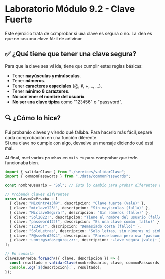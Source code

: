 # Laboratorio Módulo 9.2 - Clave Fuerte

Este ejercicio trata de comprobar si una clave es segura o no. La idea es que no sea una clave fácil de adivinar.

## ✅ ¿Qué tiene que tener una clave segura?
Para que la clave sea válida, tiene que cumplir estas reglas básicas:  
- Tener **mayúsculas y minúsculas**.  
- Tener **números**.  
- Tener **caracteres especiales** (@, #, +, _, ...).  
- Tener **mínimo 8 caracteres**.  
- **No contener el nombre del usuario**.  
- **No ser una clave típica** como "123456" o "password".  

## 🔍 ¿Cómo lo hice?
Fui probando claves y viendo qué fallaba. Para hacerlo más fácil, separé cada comprobación en una función diferente.  
Si una clave no cumple con algo, devuelve un mensaje diciendo qué está mal.  

Al final, metí varias pruebas en `main.ts` para comprobar que todo funcionaba bien.  

```ts
import { validarClave } from "./services/validarClave";
import { commonPasswords } from "./data/commonPasswords";

const nombreUsuario = "Sol"; // Esto lo cambio para probar diferentes nombres de usuario

// Probando claves diferentes
const clavesDePrueba = [
  { clave: "M1c0ntr4s3ñ@", descripcion: "Clave fuerte (vale)" },
  { clave: "miclave123!", descripcion: "Sin mayúsculas (fallo)" },
  { clave: "MiclaveSegura!", descripcion: "Sin números (fallo)" },
  { clave: "Sol2022!", descripcion: "Tiene el nombre del usuario (fallo)" },
  { clave: "password123!", descripcion: "Es una clave común (fallo)" },
  { clave: "12345!", descripcion: "Demasiado corta (fallo)" },
  { clave: "SoloLetras", descripcion: "Solo letras, sin números ni símbolos (no es seguro)" },
  { clave: "P@ssw0rd2024", descripcion: "Parece buena pero usa 'password' (fallo)" },
  { clave: "C0ntr@s3ñaSegura123!", descripcion: "Clave Segura (vale)" },
];

// En consola
clavesDePrueba.forEach(({ clave, descripcion }) => {
  const resultado = validarClave(nombreUsuario, clave, commonPasswords);
  console.log(`${descripcion}:`, resultado);
});
